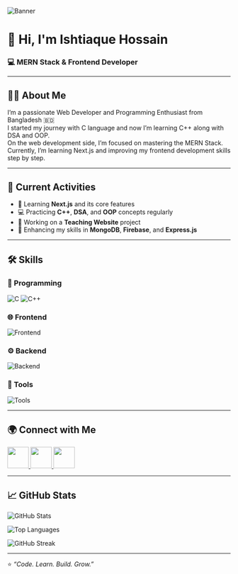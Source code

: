 ![Banner](https://i.ibb.co/B3JkVFbT/github-banner.png)

# 👋 Hi, I'm Ishtiaque Hossain
### 💻 MERN Stack & Frontend Developer

---

## 👨‍💼 About Me
I’m a passionate Web Developer and Programming Enthusiast from Bangladesh 🇧🇩  
I started my journey with C language and now I’m learning C++ along with DSA and OOP.  
On the web development side, I’m focused on mastering the MERN Stack.  
Currently, I’m learning Next.js and improving my frontend development skills step by step.  

---

## 🔭 Current Activities
- 🚀 Learning **Next.js** and its core features  
- 💻 Practicing **C++**, **DSA**, and **OOP** concepts regularly  
- 💼 Working on a **Teaching Website** project  
- 🧠 Enhancing my skills in **MongoDB**, **Firebase**, and **Express.js**  

---

## 🛠️ Skills

### 🧩 Programming  
![C](https://skillicons.dev/icons?i=c)
![C++](https://skillicons.dev/icons?i=cpp)

### 🌐 Frontend  
![Frontend](https://skillicons.dev/icons?i=html,css,tailwind,js,react)

### ⚙️ Backend  
![Backend](https://skillicons.dev/icons?i=nodejs,express,mongodb)

### 🧰 Tools  
![Tools](https://skillicons.dev/icons?i=vscode,git,github,postman,figma)

---

## 🌍 Connect with Me
<a href="https://github.com/ishtiaqueht" target="_blank">
  <img src="https://skillicons.dev/icons?i=github" width="48" height="48"/>
</a>
<a href="https://linkedin.com/in/your-link" target="_blank">
  <img src="https://skillicons.dev/icons?i=linkedin" width="48" height="48"/>
</a>
<a href="https://facebook.com/your-link" target="_blank">
  <img src="https://cdn.jsdelivr.net/gh/devicons/devicon/icons/facebook/facebook-original.svg" width="48" height="48"/>
</a>

---

## 📈 GitHub Stats

![GitHub Stats](https://github-readme-stats.vercel.app/api?username=ishtiaqueht&show_icons=true&theme=tokyonight&rank_icon=github)

![Top Languages](https://github-readme-stats.vercel.app/api/top-langs/?username=ishtiaqueht&layout=compact&theme=tokyonight)

![GitHub Streak](https://streak-stats.demolab.com/?user=ishtiaqueht&theme=tokyonight)

---

⭐️ _“Code. Learn. Build. Grow.”_
